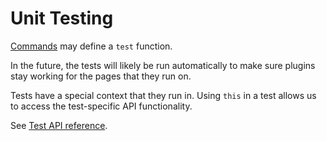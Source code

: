 # Unit Testing

[Commands](/api-reference/command.md#icommand) may define a `test` function.

In the future, the tests will likely be run automatically to make sure plugins stay working for the pages that they run on.

Tests have a special context that they run in. Using `this` in a test allows us to access the test-specific API functionality.

See [Test API reference](api-reference/test.md).




